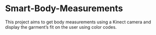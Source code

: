 # Smart-Body-Measurements

This project aims to get body measurements using a Kinect camera and display the garment’s fit on the user using color codes.
